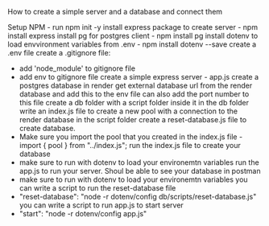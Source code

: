 How to create a simple server and a database and connect them

Setup NPM - run npm init -y
install express package to create server - npm install express
install pg for postgres client - npm install pg
install dotenv to load envvironment variables from .env - npm install dotenv --save
create a .env file
create a .gitignore file:
  - add 'node_module' to gitignore file
  - add env to gitignore file
create a simple express server - app.js
create a postgres database in render
get external database url from the render database and add this to the env file
can also add the port number to this file
create a db folder with a script folder inside it
in the db folder write an index.js file to create a new pool with a connection to the render database
in the script folder create a reset-database.js file to create database. 
  - Make sure you import the pool that you created in the index.js file - import { pool } from "../index.js";
run the index.js file to create your database
  - make sure to run with dotenv to load your environemtn variables
run the app.js to run your server. Shoul be able to see your database in postman 
 - make sure to run with dotenv to load your environemtn variables
you can write a script to run the reset-database file
  - "reset-database": "node -r dotenv/config db/scripts/reset-database.js"
you can write a script to run app.js to start server
  - "start": "node -r dotenv/config app.js"


